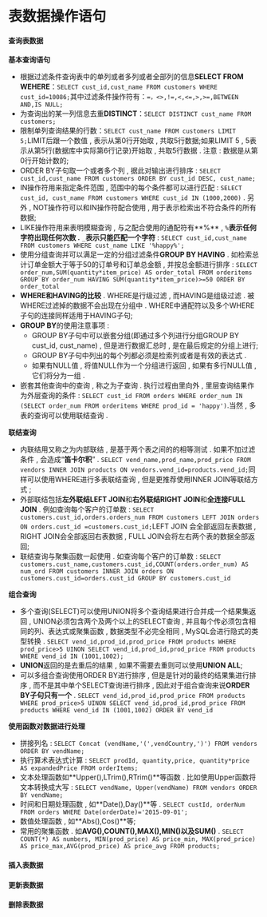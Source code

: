 # 表数据操作语句

#### 查询表数据

**基本查询语句**

* 根据过滤条件查询表中的单列或者多列或者全部列的信息**SELECT FROM WEHERE**：`SELECT cust_id,cust_name FROM customers WHERE cust_id=10086;`其中过滤条件操作符有：`=，<>,!=,<,<=,>,>=,BETWEEN AND,IS NULL;`
* 为查询出的某一列信息去重**DISTINCT**：`SELECT DISTINCT cust_name FROM customers;`
* 限制单列查询结果的行数：`SELECT cust_name FROM customers LIMIT 5;`LIMIT后跟一个数值 , 表示从第0行开始取 , 共取5行数据;如果LIMIT 5 , 5表示从第5行\(数据库中实际第6行记录\)开始取 , 共取5行数据 . 注意 : 数据是从第0行开始计数的;
* ORDER BY子句取一个或者多个列 , 据此对输出进行排序 : `SELECT cust_id,cust_name FROM customers ORDER BY cust_id DESC, cust_name;`
* IN操作符用来指定条件范围 , 范围中的每个条件都可以进行匹配 : `SELECT cust_id, cust_name FROM customers WHERE cust_id IN (1000,2000)` . 另外 , NOT操作符可以和IN操作符配合使用 , 用于表示检索出不符合条件的所有数据;
* LIKE操作符用来表明模糊查询 , 与之配合使用的通配符有\*\*%\*\* , `%`**表示任何字符出现任何次数 .** `_`**表示只能匹配一个字符** : `SELECT cust_id,cust_name FROM customers WHERE cust_name LIKE '%happy%';`
* 使用分组查询并可以满足一定的分组过滤条件**GROUP BY HAVING** . 如检索总计订单金额大于等于50的订单号和订单总金额 , 并按总金额进行排序 : `SELECT order_num,SUM(quantity*item_price) AS order_total FROM orderitems GROUP BY order_num HAVING SUM(quantity*item_price)>=50 ORDER BY order_total`
* **WHERE和HAVING的比较** . WHERE是行级过滤 , 而HAVING是组级过滤 . 被WHERE过滤掉的数据不会出现在分组中 . WHERE中通配符以及多个WHERE子句的连接同样适用于HAVING子句;
* **GROUP BY**的使用注意事项 : 
  * GROUP BY子句中可以嵌套分组\(即通过多个列进行分组GROUP BY cust\_id, cust\_name\) , 但是进行数据汇总时 , 是在最后规定的分组上进行;
  * GROUP BY子句中列出的每个列都必须是检索列或者是有效的表达式 . 
  * 如果有NULL值 , 将值NULL作为一个分组进行返回 , 如果有多行NULL值 , 它们将分为一组 .
* 嵌套其他查询中的查询 , 称之为子查询 . 执行过程由里向外 , 里层查询结果作为外层查询的条件 : `SELECT cust_id FROM orders WHERE order_num IN (SELECT order_num FROM orderitems WHERE prod_id = 'happy')`.当然 , 多表的查询可以使用联结查询 . 

**联结查询**

* 内联结用又称之为内部联结 , 是基于两个表之间的的相等测试 . 如果不加过滤条件 , 会造成“**笛卡尔积**” . `SELECT vend_name,prod_name,prod_price FROM vendors INNER JOIN products ON vendors.vend_id=products.vend_id;`同样可以使用WHERE进行多表联结查询 , 但是更推荐使用INNER JOIN等联结方式 ; 
* 外部联结包括**左外联结LEFT JOIN**和**右外联结RIGHT JOIN**和**全连接FULL JOIN** . 例如查询每个客户的订单数 : `SELECT customers.cust_id,orders.orders_num FROM customers LEFT JOIN orders ON orders.cust_id =customers.cust_id;`LEFT JOIN 会全部返回左表数据 , RIGHT JOIN会全部返回右表数据 , FULL JOIN会将左右两个表的数据全部返回;
* 联结查询与聚集函数一起使用 . 如查询每个客户的订单数 : `SELECT customers.cust_name,customers.cust_id,COUNT(orders.order_num) AS num_ord FROM customers INNER JOIN orders ON customers.cust_id=orders.cust_id GROUP BY customers.cust_id`

**组合查询**

* 多个查询\(SELECT\)可以使用UNION将多个查询结果进行合并成一个结果集返回 , UNION必须包含两个及两个以上的SELECT查询 , 并且每个传必须包含相同的列、表达式或聚集函数 , 数据类型不必完全相同 , MySQL会进行隐式的类型转换 . `SELECT vend_id,prod_id,prod_price FROM products WHERE prod_price>5 UINON SELECT vend_id,prod_id,prod_price FROM products WHERE vend_id IN (1001,1002);`
* **UNION**返回的是去重后的结果 , 如果不需要去重则可以使用**UNION ALL**;
* 可以多组合查询使用ORDER BY进行排序 , 但是是针对的最终的结果集进行排序 , 而不是其中单个SELECT查询进行排序 , 因此对于组合查询来说**ORDER BY子句只有一个** . `SELECT vend_id,prod_id,prod_price FROM products WHERE prod_price>5 UINON SELECT vend_id,prod_id,prod_price FROM products WHERE vend_id IN (1001,1002) ORDER BY vend_id`

**使用函数对数据进行处理**

* 拼接列名 : `SELECT Concat (vendName,'(',vendCountry,')') FROM vendors ORDER BY vendName;`
* 执行算术表达式计算 : `SELECT prodId, quantity,price, quantity*price AS expandedPrice FROM orderItems;`
* 文本处理函数如**Upper\(\),LTrim\(\),RTrim\(\)**等函数 . 比如使用Upper函数将文本转换成大写 : `SELECT vendName, Upper(vendName) FROM vendors ORDER BY vendName;`
* 时间和日期处理函数 , 如**Date\(\),Day\(\)**等 . `SELECT custId, orderNum FROM orders WHERE Date(orderDate)='2015-09-01';`
* 数值处理函数 , 如**Abs\(\),Cos\(\)**等;
* 常用的聚集函数 . 如**AVG\(\),COUNT\(\),MAX\(\),MIN\(\)**以及**SUM\(\)** . `SELECT COUNT(*) AS numbers, MIN(prod_price) AS price_min, MAX(prod_price) AS price_max,AVG(prod_price) AS price_avg FROM products;`

#### 插入表数据

#### 更新表数据

#### 删除表数据



